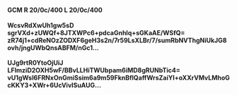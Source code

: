 #### GCM R 20/0c/400 L 20/0c/400
**WcsvRdXwUh1gw5sD**<br/>**sgrVXd+zUWQf+8JTXWPc6+pdcaGnhlq+sGKaAE/WSfQ=**<br/>**zR74j1+cdReNOzZODXF6geH3s2n/7r59LsXLBr/7/sumRbNVThgNiUkJG8ovh/jngUWbQnsABFM/nGc1...**<br/><br/>
**UJg9rtR0YtoOjUiJ**<br/>**LFImziD2OXH5wF/BBvLLHiTWUbpam6iMD8gRUNbTic4=**<br/>**vU1gWsI6FRNxOnGmiSsim6a9m59FknBflQaffWrsZaiYI+oXXrVMvLMhoGcKKY3+XWr+6UcVivISuAUG...**